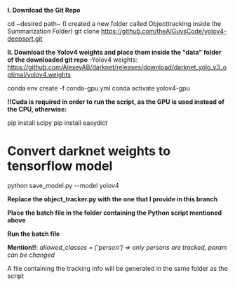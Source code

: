 **I. Download the Git Repo**

cd ~desired path~ (I created a new folder called Objecttracking inside the Summarization Folder)
git clone https://github.com/theAIGuysCode/yolov4-deepsort.git

**II. Download the Yolov4 weights and place them inside the "data" folder of the downloaded git repo**
-Yolov4 weights:
https://github.com/AlexeyAB/darknet/releases/download/darknet_yolo_v3_optimal/yolov4.weights

conda env create -f conda-gpu.yml
conda activate yolov4-gpu

**!!Cuda is required in order to run the script, as the GPU is used instead of the CPU, otherwise:**

pip install scipy
pip install easydict

# Convert darknet weights to tensorflow model
python save_model.py --model yolov4

**Replace the object_tracker.py with the one that I provide in this branch**

**Place the batch file in the folder containing the Python script mentioned above**

**Run the batch file**

**Mention!!**:  _allowed_classes = ['person'] => only persons are tracked, param can be changed_

A file containing the tracking info will be generated in the same folder as the script
